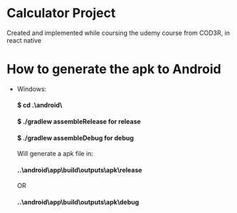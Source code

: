 # Calculator Project
Created and implemented while coursing the udemy course from COD3R, in react native


# How to generate the apk to Android

- Windows: 
  #### $ cd .\android\
  #### $ ./gradlew assembleRelease for release 
  #### $ ./gradlew assembleDebug for debug
  Will generate a apk file in:
  ####  ..\android\app\build\outputs\apk\release 
  OR
  ####  ..\android\app\build\outputs\apk\debug